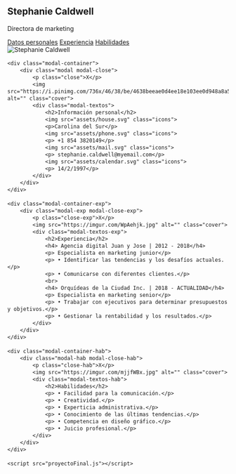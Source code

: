 <!DOCTYPE html>
<html lang="es">
<head>
    <meta charset="UTF-8">
    <meta http-equiv="X-UA-Compatible" content="IE=edge">
    <meta name="viewport" content="width=device-width, initial-scale=1.0">
    <title>Stephanie Caldwell - CV</title>
    <link rel="icon" type="image/x-icon" href="https://imgur.com/JNaJOat.png">
    <link rel="stylesheet" href="proyectoFinal.css">
</head>
<body>
    <section>
        <div class="contenedor-textos">
            <h2>Stephanie Caldwell</h2>
            <p> Directora de marketing</p>
            <a href="#" class="cta">Datos personales</a>
            <a href="#" class="cta-exp">Experiencia</a>
            <a href="#" class="cta-hab">Habilidades</a>
        </div>
        <img src="https://i.imgur.com/rpqKNPn.png" alt="Stephanie Caldwell">
    </section>

    <div class="modal-container">
        <div class="modal modal-close">
            <p class="close">X</p>
            <img src="https://i.pinimg.com/736x/46/38/be/4638beeae0d4ee18e103ee0d948a8a56.jpg" alt="" class="cover">
            <div class="modal-textos">
                <h2>Información personal</h2>
                <img src="assets/house.svg" class="icons"> 
                <p>Carolina del Sur</p>
                <img src="assets/phone.svg" class="icons"> 
                <p> +1 854 3820149</p>
                <img src="assets/mail.svg" class="icons"> 
                <p> stephanie.caldwell@myemail.com</p>
                <img src="assets/calendar.svg" class="icons"> 
                <p> 14/2/1997</p>
            </div>
        </div>
    </div>

    <div class="modal-container-exp">
        <div class="modal-exp modal-close-exp">
            <p class="close-exp">X</p>
            <img src="https://imgur.com/WpAehjk.jpg" alt="" class="cover">
            <div class="modal-textos-exp">
                <h2>Experiencia</h2>
                <h4> Agencia digital Juan y Jose | 2012 - 2018</h4>
                <p> Especialista en marketing junior</p>
                <p> • Identificar las tendencias y los desafíos actuales.</p>
                <p> • Comunicarse con diferentes clientes.</p>
                <br>
                <h4> Orquídeas de la Ciudad Inc. | 2018 - ACTUALIDAD</h4>
                <p> Especialista en marketing senior</p>
                <p> • Trabajar con ejecutivos para determinar presupuestos y objetivos.</p>
                <p> • Gestionar la rentabilidad y los resultados.</p>
            </div>
        </div>
    </div>

    <div class="modal-container-hab">
        <div class="modal-hab modal-close-hab">
            <p class="close-hab">X</p>
            <img src="https://imgur.com/mjjfWBx.jpg" alt="" class="cover">
            <div class="modal-textos-hab">
                <h2>Habilidades</h2>
                <p> • Facilidad para la comunicación.</p>
                <p> • Creatividad.</p>
                <p> • Experticia administrativa.</p>
                <p> • Conocimiento de las últimas tendencias.</p>
                <p> • Competencia en diseño gráfico.</p>
                <p> • Juicio profesional.</p>
            </div>
        </div>
    </div>

    <script src="proyectoFinal.js"></script>
</body>
</html>
